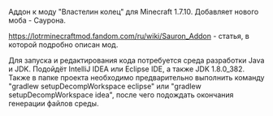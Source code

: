 Аддон к моду "Властелин колец" для Minecraft 1.7.10. Добавляет нового моба - Саурона.

https://lotrminecraftmod.fandom.com/ru/wiki/Sauron_Addon - статья, в которой подробно описан мод.

Для запуска и редактирования кода потребуется среда разработки Java и JDK. Подойдёт IntelliJ IDEA или Eclipse IDE, а также JDK 1.8.0_382. Также в папке проекта необходимо предварительно выполнить команду "gradlew setupDecompWorkspace eclipse" или "gradlew setupDecompWorkspace idea", после чего подождать окончания генерации файлов среды.
